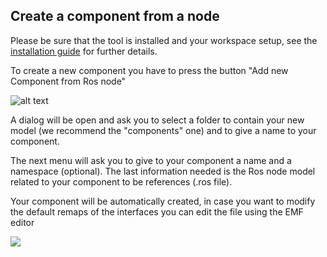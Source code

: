 ## Create a component from a node

Please be sure that the tool is installed and your workspace setup, see the [installation guide](../README.md) for further details.

To create a new component you have to press the button "Add new Component from Ros node"

![alt text](../images/add_new_component.png)

A dialog will be open and ask you to select a folder to contain your new model (we recommend the "components" one) and to give a name to your component.

The next menu will ask you to give to your component a name and a namespace (optional). The last information needed is the Ros node model related to your component to be references (.ros file).

Your component will be automatically created, in case you want to modify the default remaps of the interfaces you can edit the file using the EMF editor

![](../images/modify_component.png)
